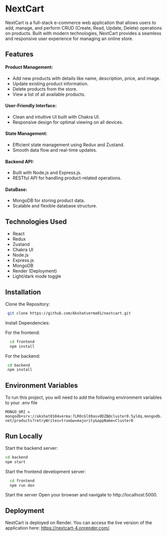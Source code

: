 
# NextCart

NextCart is a full-stack e-commerce web application that allows users to add, manage, and perform CRUD (Create, Read, Update, Delete) operations on products. Built with modern technologies, NextCart provides a seamless and responsive user experience for managing an online store.

## Features

#### Product Management:
- Add new products with details like name, description, price, and image.
- Update existing product information.
- Delete products from the store.
- View a list of all available products.

#### User-Friendly Interface:
- Clean and intuitive UI built with Chakra UI.
- Responsive design for optimal viewing on all devices.

#### State Management:
- Efficient state management using Redux and Zustand.
- Smooth data flow and real-time updates.

#### Backend API:
- Built with Node.js and Express.js.
- RESTful API for handling product-related operations.

#### DataBase:
- MongoDB for storing product data.
- Scalable and flexible database structure.


## Technologies Used
- React
- Redux
- Zustand
- Chakra UI
- Node.js
- Express.js
- MongoDB
- Render (Deployment)
- Light/dark mode toggle



## Installation

Clone the Repository:
```bash
 git clone https://github.com/Akshatverma01/nextcart.git
```    

Install Dependencies:

For the frontend:

```bash
  cd frontend
  npm install
```
 For the backend:
 ```bash
  cd backend
  npm install
```
## Environment Variables

To run this project, you will need to add the following environment variables to your .env file

`MONGO_URI = mongodb+srv://akshat0104verma:7LROcGlX0asv8DZB@cluster0.5yldq.mongodb.net/products?retryWrites=true&w=majority&appName=Cluster0`



## Run Locally

Start the backend server:

```bash
cd backend
npm start
```
Start the frontend development server:

```bash
  cd frontend
  npm run dev
```

Start the server
Open your browser and navigate to http://localhost:5000.




## Deployment

NextCart is deployed on Render. You can access the live version of the application here: https://nextcart-4.onrender.com/.



